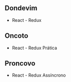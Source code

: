 ## Dondevim

  - React - Redux

## Oncoto

  - React - Redux Prática

## Proncovo

  - React - Redux Assíncrono
